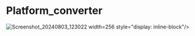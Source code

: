 # Platform_converter

![Screenshot_20240803_123022](https://github.com/user-attachments/assets/77c43dcc-deb7-417b-ad6c-21ad8ada07fb) width=256 style="display: inline-block"/>

